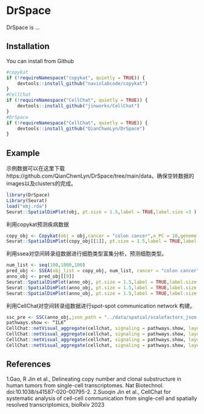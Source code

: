 # DrSpace
<!-- badges: start -->
<!-- badges: end -->

DrSpace is ...

## Installation

You can install from Github

``` r
#copykat
if (!requireNamespace("copykat", quietly = TRUE)) { 
    devtools::install_github("navinlabcode/copykat")
}
#CellChat
if (!requireNamespace("CellChat", quietly = TRUE)) { 
    devtools::install_github("jinworks/CellChat")
}
#DrSpace
if (!requireNamespace("CellChat", quietly = TRUE)) { 
    devtools::install_github("QianChwnLyn/DrSpace")
}
```

## Example

示例数据可以在这里下载https://github.com/QianChwnLyn/DrSpace/tree/main/data。确保空转数据的images以及clusters的完成。

``` r
library(DrSpace)
Library(Seurat)
load("obj.rda")
Seurat::SpatialDimPlot(obj, pt.size = 1.5,label = TRUE,label.size =3 )

```

利用copykat预测疾病数据

``` r
copy_obj <- Copykat(obj = obj,cancer = "colon cancer",n_PC = 10,genome = "hg20")
Seurat::SpatialDimPlot(copy_obj[[1]], pt.size = 1.5,label = TRUE,label.size =2,group.by = "type")

```

利用ssea对空间转录组数据进行细胞类型富集分析，预测细胞类型。

``` r
num_list <- seq(100,1000,100)
pred_obj <- SSEA(obj_list = copy_obj, num_list, cancer = "colon cancer", population_size = 20000)
anno_obj <- pred_obj[[9]]
Seurat::SpatialDimPlot(anno_obj, pt.size = 1.5,label = TRUE,label.size =2,group.by = "predict_spot")
Seurat::SpatialDimPlot(anno_obj, pt.size = 1.5,label = TRUE,label.size =2,group.by = "predict_spot_sub")
Seurat::SpatialDimPlot(anno_obj, pt.size = 1.5,label = TRUE,label.size =2,group.by = "predict_cluster")

```

利用CellChat对空间转录组数据进行spot-spot communication network 构建。

``` r
ssc_pre <- SSC(anno_obj,json_path = "../data/spatial/scalefactors_json.json")
pathways.show <- “IL6”
CellChat::netVisual_aggregate(cellchat, signaling = pathways.show, layout = "circle")
CellChat::netVisual_aggregate(cellchat, signaling = pathways.show, layout = "spatial", edge.width.max = 2, vertex.size.max = 1, alpha.image = 0.2, vertex.label.cex = 3.5)
CellChat::netVisual_aggregate(cellchat, signaling = pathways.show, layout = "spatial",edge.width.max = 2, alpha.image = 0.5, vertex.weight = "outgoing", vertex.size.max = 3.5, vertex.label.cex = 3.5)
CellChat::netVisual_aggregate(cellchat, signaling = pathways.show, layout = "spatial",edge.width.max = 2, alpha.image = 0.5, vertex.weight = "incoming", vertex.size.max = 3.5, vertex.label.cex = 3.5)

```

## References
1.Gao, R Jin et al., Delineating copy number and clonal substructure in human tumors from single-cell transcriptomes. Nat Biotechnol. doi:10.1038/s41587-020-00795-2.
2.Suoqin Jin et al., CellChat for systematic analysis of cell-cell communication from single-cell and spatially resolved transcriptomics, bioRxiv 2023


